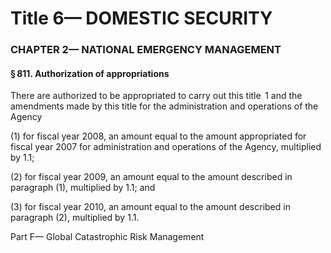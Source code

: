 
# Title 6— DOMESTIC SECURITY
### CHAPTER 2— NATIONAL EMERGENCY MANAGEMENT
#### § 811. Authorization of appropriations

There are authorized to be appropriated to carry out this title  1 and the amendments made by this title for the administration and operations of the Agency

(1) for fiscal year 2008, an amount equal to the amount appropriated for fiscal year 2007 for administration and operations of the Agency, multiplied by 1.1;

(2) for fiscal year 2009, an amount equal to the amount described in paragraph (1), multiplied by 1.1; and

(3) for fiscal year 2010, an amount equal to the amount described in paragraph (2), multiplied by 1.1.

Part F— Global Catastrophic Risk Management
